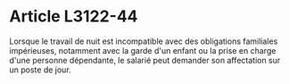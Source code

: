 # Article L3122-44

Lorsque le travail de nuit est incompatible avec des obligations familiales impérieuses, notamment avec la garde d'un enfant ou la prise en charge d'une personne dépendante, le salarié peut demander son affectation sur un poste de jour.